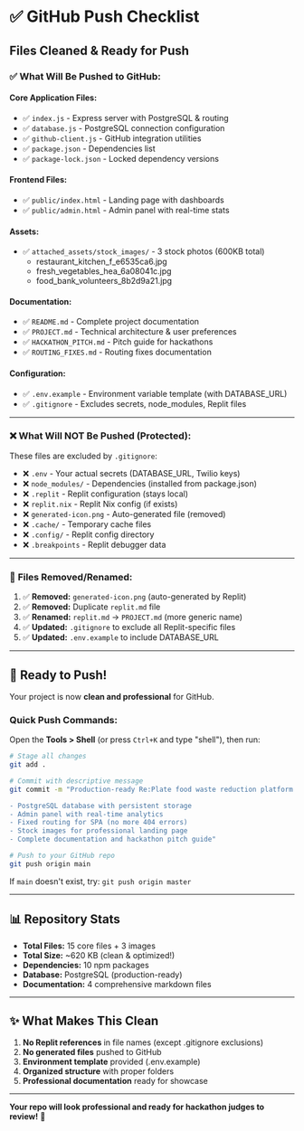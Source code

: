 # ✅ GitHub Push Checklist

## Files Cleaned & Ready for Push

### ✅ **What Will Be Pushed to GitHub:**

#### **Core Application Files:**
- ✅ `index.js` - Express server with PostgreSQL & routing
- ✅ `database.js` - PostgreSQL connection configuration
- ✅ `github-client.js` - GitHub integration utilities
- ✅ `package.json` - Dependencies list
- ✅ `package-lock.json` - Locked dependency versions

#### **Frontend Files:**
- ✅ `public/index.html` - Landing page with dashboards
- ✅ `public/admin.html` - Admin panel with real-time stats

#### **Assets:**
- ✅ `attached_assets/stock_images/` - 3 stock photos (600KB total)
  - restaurant_kitchen_f_e6535ca6.jpg
  - fresh_vegetables_hea_6a08041c.jpg
  - food_bank_volunteers_8b2d9a21.jpg

#### **Documentation:**
- ✅ `README.md` - Complete project documentation
- ✅ `PROJECT.md` - Technical architecture & user preferences
- ✅ `HACKATHON_PITCH.md` - Pitch guide for hackathons
- ✅ `ROUTING_FIXES.md` - Routing fixes documentation

#### **Configuration:**
- ✅ `.env.example` - Environment variable template (with DATABASE_URL)
- ✅ `.gitignore` - Excludes secrets, node_modules, Replit files

---

### ❌ **What Will NOT Be Pushed (Protected):**

These files are excluded by `.gitignore`:

- ❌ `.env` - Your actual secrets (DATABASE_URL, Twilio keys)
- ❌ `node_modules/` - Dependencies (installed from package.json)
- ❌ `.replit` - Replit configuration (stays local)
- ❌ `replit.nix` - Replit Nix config (if exists)
- ❌ `generated-icon.png` - Auto-generated file (removed)
- ❌ `.cache/` - Temporary cache files
- ❌ `.config/` - Replit config directory
- ❌ `.breakpoints` - Replit debugger data

---

### 🧹 **Files Removed/Renamed:**

1. ✅ **Removed:** `generated-icon.png` (auto-generated by Replit)
2. ✅ **Removed:** Duplicate `replit.md` file
3. ✅ **Renamed:** `replit.md` → `PROJECT.md` (more generic name)
4. ✅ **Updated:** `.gitignore` to exclude all Replit-specific files
5. ✅ **Updated:** `.env.example` to include DATABASE_URL

---

## 🚀 Ready to Push!

Your project is now **clean and professional** for GitHub.

### **Quick Push Commands:**

Open the **Tools > Shell** (or press `Ctrl+K` and type "shell"), then run:

```bash
# Stage all changes
git add .

# Commit with descriptive message
git commit -m "Production-ready Re:Plate food waste reduction platform

- PostgreSQL database with persistent storage
- Admin panel with real-time analytics
- Fixed routing for SPA (no more 404 errors)
- Stock images for professional landing page
- Complete documentation and hackathon pitch guide"

# Push to your GitHub repo
git push origin main
```

If `main` doesn't exist, try: `git push origin master`

---

## 📊 Repository Stats

- **Total Files:** 15 core files + 3 images
- **Total Size:** ~620 KB (clean & optimized!)
- **Dependencies:** 10 npm packages
- **Database:** PostgreSQL (production-ready)
- **Documentation:** 4 comprehensive markdown files

---

## ✨ What Makes This Clean

1. **No Replit references** in file names (except .gitignore exclusions)
2. **No generated files** pushed to GitHub
3. **Environment template** provided (.env.example)
4. **Organized structure** with proper folders
5. **Professional documentation** ready for showcase

---

**Your repo will look professional and ready for hackathon judges to review!** 🎉
